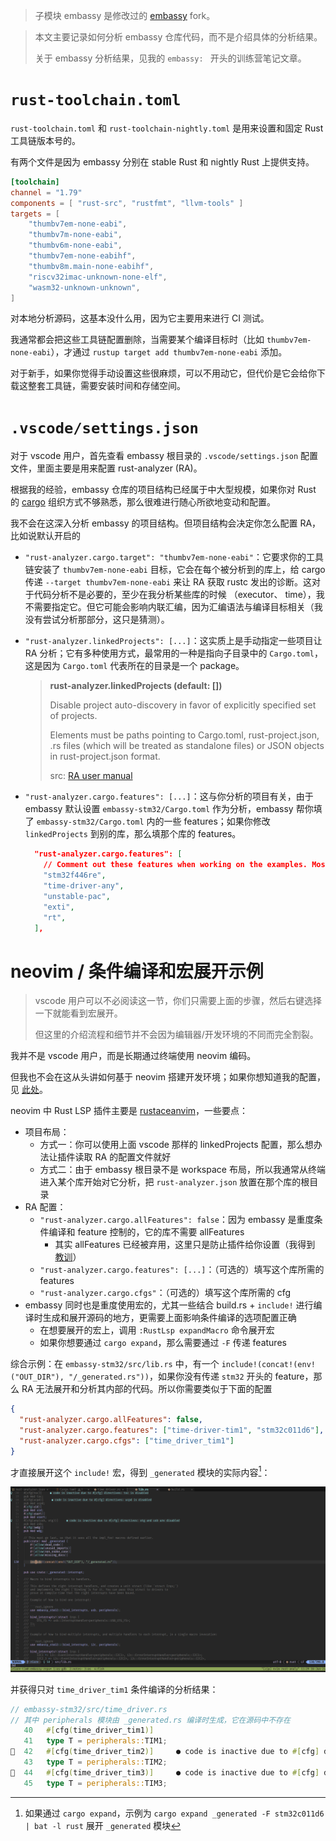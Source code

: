 > 子模块 embassy 是修改过的 [embassy](https://github.com/embassy-rs/embassy) fork。

> 本文主要记录如何分析 embassy 仓库代码，而不是介绍具体的分析结果。
>
> 关于 embassy 分析结果，见我的 `embassy: ` 开头的训练营笔记文章。

# `rust-toolchain.toml`

`rust-toolchain.toml` 和 `rust-toolchain-nightly.toml` 是用来设置和固定 Rust 工具链版本号的。

有两个文件是因为 embassy 分别在 stable Rust 和 nightly Rust 上提供支持。

```toml
[toolchain]
channel = "1.79"
components = [ "rust-src", "rustfmt", "llvm-tools" ]
targets = [
    "thumbv7em-none-eabi",
    "thumbv7m-none-eabi",
    "thumbv6m-none-eabi",
    "thumbv7em-none-eabihf",
    "thumbv8m.main-none-eabihf",
    "riscv32imac-unknown-none-elf",
    "wasm32-unknown-unknown",
]
```

对本地分析源码，这基本没什么用，因为它主要用来进行 CI 测试。

我通常都会把这些工具链配置删除，当需要某个编译目标时（比如 `thumbv7em-none-eabi`），才通过
`rustup target add thumbv7em-none-eabi` 添加。

对于新手，如果你觉得手动设置这些很麻烦，可以不用动它，但代价是它会给你下载这整套工具链，需要安装时间和存储空间。

# `.vscode/settings.json`

对于 vscode 用户，首先查看 embassy 根目录的 `.vscode/settings.json` 配置文件，里面主要是用来配置 rust-analyzer (RA)。

根据我的经验，embassy 仓库的项目结构已经属于中大型规模，如果你对 Rust 的 [cargo](https://doc.rust-lang.org/cargo/)
组织方式不够熟悉，那么很难进行随心所欲地变动和配置。

我不会在这深入分析 embassy 的项目结构。但项目结构会决定你怎么配置 RA，比如说默认开启的 

* `"rust-analyzer.cargo.target": "thumbv7em-none-eabi"`：它要求你的工具链安装了 `thumbv7em-none-eabi` 目标，它会在每个被分析到的库上，给
  cargo 传递 `--target thumbv7em-none-eabi` 来让 RA 获取 rustc 发出的诊断。这对于代码分析不是必要的，至少在我分析某些库的时候 （executor、
  time），我不需要指定它。但它可能会影响内联汇编，因为汇编语法与编译目标相关（我没有尝试分析那部分，这只是猜测）。
* `"rust-analyzer.linkedProjects": [...]`：这实质上是手动指定一些项目让 RA 分析；它有多种使用方式，最常用的一种是指向子目录中的
  `Cargo.toml`，这是因为 `Cargo.toml` 代表所在的目录是一个 package。

  > **rust-analyzer.linkedProjects (default: [])**
  > 
  > Disable project auto-discovery in favor of explicitly specified set of projects.
  > 
  > Elements must be paths pointing to Cargo.toml, rust-project.json, .rs files (which will be treated as standalone files) or JSON objects in rust-project.json format.
  >
  > src: [RA user manual](https://rust-analyzer.github.io/manual.html)

* `"rust-analyzer.cargo.features": [...]`：这与你分析的项目有关，由于 embassy 默认设置 `embassy-stm32/Cargo.toml` 作为分析，embassy 帮你填了
  `embassy-stm32/Cargo.toml` 内的一些 features；如果你修改 `linkedProjects` 到别的库，那么填那个库的 features。

  ```json
    "rust-analyzer.cargo.features": [
      // Comment out these features when working on the examples. Most example crates do not have any cargo features.
      "stm32f446re",
      "time-driver-any",
      "unstable-pac",
      "exti",
      "rt",
    ],
  ```

# neovim / 条件编译和宏展开示例

> vscode 用户可以不必阅读这一节，你们只需要上面的步骤，然后右键选择一下就能看到宏展开。
>
> 但这里的介绍流程和细节并不会因为编辑器/开发环境的不同而完全割裂。

我并不是 vscode 用户，而是长期通过终端使用 neovim 编码。

但我也不会在这从头讲如何基于 neovim 搭建开发环境；如果你想知道我的配置，见 [此处](https://github.com/zjp-CN/nvim-config)。

neovim 中 Rust LSP 插件主要是 [rustaceanvim](https://github.com/mrcjkb/rustaceanvim)，一些要点：
* 项目布局：
  * 方式一：你可以使用上面 vscode 那样的 linkedProjects 配置，那么想办法让插件读取 RA 的配置文件就好
  * 方式二：由于 embassy 根目录不是 workspace 布局，所以我通常从终端进入某个库开始对它分析，把 `rust-analyzer.json` 放置在那个库的根目录
* RA 配置：
  * `"rust-analyzer.cargo.allFeatures": false`：因为 embassy 是重度条件编译和 feature 控制的，它的库不需要 allFeatures
    * 其实 allFeatures 已经被弃用，这里只是防止插件给你设置（我得到 [教训](https://github.com/rust-lang/rust-analyzer/issues/17371)）
  * `"rust-analyzer.cargo.features": [...]`：（可选的）填写这个库所需的 features
  * `"rust-analyzer.cargo.cfgs"`：（可选的）填写这个库所需的 cfg
* embassy 同时也是重度使用宏的，尤其一些结合 build.rs + `include!` 进行编译时生成和展开源码的地方，更需要上面影响条件编译的选项配置正确
  * 在想要展开的宏上，调用 `:RustLsp expandMacro` 命令展开宏
  * 如果你想要通过 `cargo expand`，那么需要通过 `-F` 传递 features

综合示例：在 `embassy-stm32/src/lib.rs` 中，有一个 `include!(concat!(env!("OUT_DIR"), "/_generated.rs"))`，如果你没有传递 `stm32` 开头的 
feature，那么 RA 无法展开和分析其内部的代码。所以你需要类似于下面的配置

```json
{
  "rust-analyzer.cargo.allFeatures": false,
  "rust-analyzer.cargo.features": ["time-driver-tim1", "stm32c011d6"],
  "rust-analyzer.cargo.cfgs": ["time_driver_tim1"]
}
```

才直接展开这个 `include!` 宏，得到 `_generated` 模块的实际内容[^_generated]：

[^_generated]: 如果通过 `cargo expand`，示例为 `cargo expand _generated -F stm32c011d6 | bat -l rust` 展开 `_generated` 模块

![](./img/neovim-embassy-cfg-include.gif)

并获得只对 `time_driver_tim1` 条件编译的分析结果：

```rust
// embassy-stm32/src/time_driver.rs
// 其中 peripherals 模块由 _generated.rs 编译时生成，它在源码中不存在
   40   #[cfg(time_driver_tim1)]
   41   type T = peripherals::TIM1;
  42   #[cfg(time_driver_tim2)]     ● code is inactive due to #[cfg] directives: time_driver_tim2 is disabled
   43   type T = peripherals::TIM2;
  44   #[cfg(time_driver_tim3)]     ● code is inactive due to #[cfg] directives: time_driver_tim3 is disabled
   45   type T = peripherals::TIM3;
```


